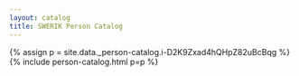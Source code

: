 ```yaml
---
layout: catalog
title: SWERIK Person Catalog
---
```

{% assign p = site.data._person-catalog.i-D2K9Zxad4hQHpZ82uBcBqg %}
{% include person-catalog.html p=p %}

